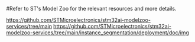 #Refer to ST's Model Zoo for the relevant resources and more details.

<https://github.com/STMicroelectronics/stm32ai-modelzoo-services/tree/main>
<https://github.com/STMicroelectronics/stm32ai-modelzoo-services/tree/main/instance_segmentation/deployment/doc/img>
